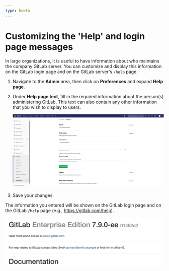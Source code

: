 ```yaml
---
type: howto
---
```


# Customizing the 'Help' and login page messages

In large organizations, it is useful to have information about who maintains
the company GitLab server. You can customize and display this information on
the GitLab login page and on the GitLab server's `/help` page.

1. Navigate to the **Admin** area, then click on **Preferences** and expand
   **Help page**.
1. Under **Help page text**, fill in the required information about the
   person(s) administering GitLab. This text can also contain any other
   information that you wish to display to users.

   ![help message](help_message/help_text.png)

1. Save your changes.

The information you entered will be shown on the GitLab login page and on the
GitLab `/help` page (e.g., <https://gitlab.com/help>).

![help text on help page](help_message/help_text_on_help_page.png)

<!-- ## Troubleshooting

Include any troubleshooting steps that you can foresee. If you know beforehand what issues
one might have when setting this up, or when something is changed, or on upgrading, it's
important to describe those, too. Think of things that may go wrong and include them here.
This is important to minimize requests for support, and to avoid doc comments with
questions that you know someone might ask.

Each scenario can be a third-level heading, e.g. `### Getting error message X`.
If you have none to add when creating a doc, leave this section in place
but commented out to help encourage others to add to it in the future. -->
